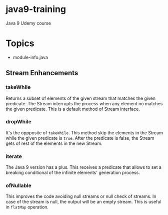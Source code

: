 # java9-training
Java 9 Udemy course

# Topics
- module-info.java

## Stream Enhancements
### takeWhile
Returns a subset of elements of the given stream that matches the given predicate.
The Stream interrupts the process when any element no matches the given predicate.
This is a default method of Stream interface.
### dropWhile
It's the oppposite of `takeWhile`. This method skip the elements in the Stream while the given predicate is `true`.
After the predicate is false, the Stream gets of rest of the elements in the new Stream.
### iterate
The Java 9 version has a plus. This receives a predicate that allows to set a breaking conditional of the infinite elements' generation process.
### ofNullable
This improves the code avoiding null streams or null check of streams. In case of the stream is null, the output will be an empty stream.
This is useful in `flatMap` operation.
